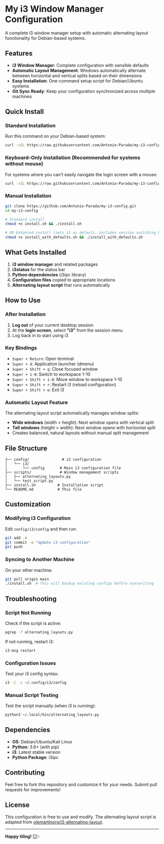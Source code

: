 # My i3 Window Manager Configuration

A complete i3 window manager setup with automatic alternating layout functionality for Debian-based systems.

## Features

- **i3 Window Manager**: Complete configuration with sensible defaults
- **Automatic Layout Management**: Windows automatically alternate between horizontal and vertical splits based on their dimensions
- **Easy Installation**: One-command setup script for Debian/Ubuntu systems
- **Git Sync Ready**: Keep your configuration synchronized across multiple machines

## Quick Install

### Standard Installation
Run this command on your Debian-based system:

```bash
curl -sSL https://raw.githubusercontent.com/Antonio-Parada/my-i3-config/main/install.sh | bash
```

### Keyboard-Only Installation (Recommended for systems without mouse)
For systems where you can't easily navigate the login screen with a mouse:

```bash
curl -sSL https://raw.githubusercontent.com/Antonio-Parada/my-i3-config/main/install_with_defaults.sh | bash
```

### Manual Installation
```bash
git clone https://github.com/Antonio-Parada/my-i3-config.git
cd my-i3-config

# Standard install
chmod +x install.sh && ./install.sh

# OR Enhanced install (sets i3 as default, includes session switching helpers)
chmod +x install_with_defaults.sh && ./install_with_defaults.sh
```

## What Gets Installed

1. **i3 window manager** and related packages
2. **i3status** for the status bar
3. **Python dependencies** (i3ipc library)
4. **Configuration files** copied to appropriate locations
5. **Alternating layout script** that runs automatically

## How to Use

### After Installation

1. **Log out** of your current desktop session
2. At the **login screen**, select **"i3"** from the session menu
3. Log back in to start using i3

### Key Bindings

- `Super + Return`: Open terminal
- `Super + d`: Application launcher (dmenu)
- `Super + Shift + q`: Close focused window
- `Super + 1-0`: Switch to workspace 1-10
- `Super + Shift + 1-0`: Move window to workspace 1-10
- `Super + Shift + r`: Restart i3 (reload configuration)
- `Super + Shift + e`: Exit i3

### Automatic Layout Feature

The alternating layout script automatically manages window splits:

- **Wide windows** (width > height): Next window opens with vertical split
- **Tall windows** (height > width): Next window opens with horizontal split
- Creates balanced, natural layouts without manual split management

## File Structure

```
├── config/               # i3 configuration
│   └── i3/
│       └── config       # Main i3 configuration file
├── scripts/             # Window management scripts
│   ├── alternating_layouts.py
│   └── test_script.py
├── install.sh          # Installation script
└── README.md           # This file
```

## Customization

### Modifying i3 Configuration

Edit `config/i3/config` and then run:

```bash
git add -A
git commit -m "Update i3 configuration"
git push
```

### Syncing to Another Machine

On your other machine:

```bash
git pull origin main
./install.sh  # This will backup existing configs before overwriting
```

## Troubleshooting

### Script Not Running

Check if the script is active:
```bash
pgrep -f alternating_layouts.py
```

If not running, restart i3:
```bash
i3-msg restart
```

### Configuration Issues

Test your i3 config syntax:
```bash
i3 -C -c ~/.config/i3/config
```

### Manual Script Testing

Test the script manually (when i3 is running):
```bash
python3 ~/.local/bin/alternating_layouts.py
```

## Dependencies

- **OS**: Debian/Ubuntu/Kali Linux
- **Python**: 3.6+ (with pip)
- **i3**: Latest stable version
- **Python Package**: i3ipc

## Contributing

Feel free to fork this repository and customize it for your needs. Submit pull requests for improvements!

## License

This configuration is free to use and modify. The alternating layout script is adapted from [olemartinorg/i3-alternating-layout](https://github.com/olemartinorg/i3-alternating-layout).

---

**Happy tiling!** 🪟✨
